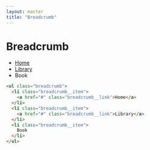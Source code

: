 ```yaml
---
layout: master
title: "Breadcrumb"
---
```


# Breadcrumb

<div class="mb-5">
  <ul class="breadcrumb">
    <li class="breadcrumb__item">
      <a href="#" class="breadcrumb__link">Home</a>
    </li>
    <li class="breadcrumb__item">
      <a href="#" class="breadcrumb__link">Library</a>
    </li>
    <li class="breadcrumb__item">
      Book
    </li>
  </ul>
</div>

```html
<ul class="breadcrumb">
  <li class="breadcrumb__item">
    <a href="#" class="breadcrumb__link">Home</a>
  </li>
  <li class="breadcrumb__item">
    <a href="#" class="breadcrumb__link">Library</a>
  </li>
  <li class="breadcrumb__item">
    Book
  </li>
</ul>
```
